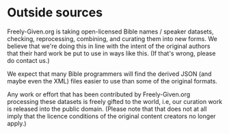 # Outside sources

Freely-Given.org is taking open-licensed Bible names / speaker datasets,
checking, reprocessing, combining, and curating them into new forms.
We believe that we're doing this in line with the intent of the
original authors that their hard work be put to use in ways like this.
(If that's wrong, please do contact us.)

We expect that many Bible programmers will find the derived JSON
(and maybe even the XML) files easier to use than some of the
original formats.

Any work or effort that has been contributed by Freely-Given.org
processing these datasets is freely gifted to the world,
i.e, our curation work is released into the public domain.
(Please note that that does not at all imply that the
licence conditions of the original content creators no longer apply.)
